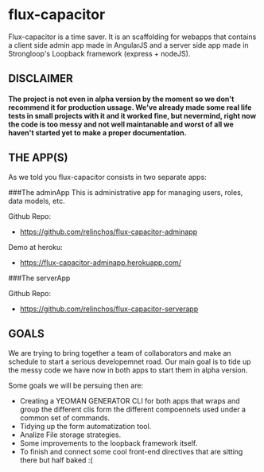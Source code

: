 # flux-capacitor


 Flux-capacitor is a time saver. It is an scaffolding for webapps that contains a client side admin app made in AngularJS and a server side app made in Strongloop's Loopback framework (express + nodeJS). 

## DISCLAIMER

#### The project is not even in alpha version by the moment so we don't recommend it for production ussage. We've already made some real life tests in small projects with it and it worked fine, but nevermind, right now the code is too messy and not well maintanable and worst of all we haven't started yet to make a proper documentation.  



## THE APP(S)

As we told you flux-capacitor consists in two separate apps:

###The adminApp
This is administrative app for managing users, roles, data models, etc.

Github Repo:
- https://github.com/relinchos/flux-capacitor-adminapp

Demo at heroku:
- https://flux-capacitor-adminapp.herokuapp.com/

###The serverApp

Github Repo:
- https://github.com/relinchos/flux-capacitor-serverapp


## GOALS

We are trying to bring together a team of collaborators and make an schedule to start a serious developemnet road. Our main goal is to tide up the messy code we have now in both apps to start them in alpha version.


 Some goals we will be persuing then are:
 
 - Creating a YEOMAN GENERATOR CLI for both apps that wraps and group the different clis form the different compoennets used under a common set of commands.
 - Tidying up the form automatization tool.
 - Analize File storage strategies.
 - Some improvements to the loopback framework itself.
 - To finish and connect some cool front-end directives that are sitting there but half baked :(
 
